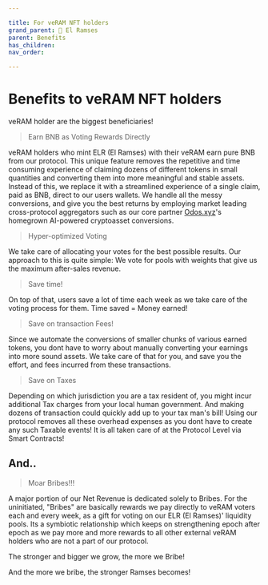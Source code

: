 ```yaml
---

title: For veRAM NFT holders
grand_parent: 👑 El Ramses
parent: Benefits
has_children:
nav_order:

---
```



# Benefits to veRAM NFT holders
veRAM holder are the biggest beneficiaries!

> Earn BNB as Voting Rewards Directly

veRAM holders who mint ELR (El Ramses) with their veRAM earn pure BNB from our protocol. This unique feature removes the repetitive and time consuming experience of claiming dozens of different tokens in small quantities and converting them into more meaningful and stable assets.
Instead of this, we replace it with a streamlined experience of a single claim, paid as BNB, direct to our users wallets. We handle all the messy conversions, and give you the best returns by employing market leading cross-protocol aggregators such as our core partner [Odos.xyz](https://odos.xyz)'s homegrown AI-powered cryptoasset conversions.

> Hyper-optimized Voting

We take care of allocating your votes for the best possible results. Our approach to this is quite simple: We vote for pools with weights that give us the maximum after-sales revenue.

> Save time!

On top of that, users save a lot of time each week as we take care of the voting process for them. Time saved = Money earned!

> Save on transaction Fees!

Since we automate the conversions of smaller chunks of various earned tokens, you dont have to worry about manually converting your earnings into more sound assets. We take care of that for you, and save you the effort, and fees incurred from these transactions.

> Save on Taxes

Depending on which jurisdiction you are a tax resident of, you might incur additional Tax charges from your local human government. And making dozens of transaction could quickly add up to your tax man's bill!
Using our protocol removes all these overhead expenses as you dont have to create any such Taxable events! It is all taken care of at the Protocol Level via Smart Contracts!

## And..
> Moar Bribes!!!

A major portion of our Net Revenue is dedicated solely to Bribes. For the uninitiated, "Bribes" are basically rewards we pay directly to veRAM voters each and every week, as a gift for voting on our ELR (El Ramses)' liquidity pools. Its a symbiotic relationship which keeps on strengthening epoch after epoch as we pay more and more rewards to all other external veRAM holders who are not a part of our protocol.

The stronger and bigger we grow, the more we Bribe!

And the more we bribe, the stronger Ramses becomes!
